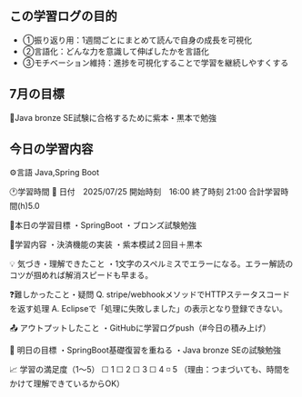 ## この学習ログの目的
* ①振り返り用：1週間ごとにまとめて読んで自身の成長を可視化
* ②言語化：どんな力を意識して伸ばしたかを言語化
* ③モチベーション維持：進捗を可視化することで学習を継続しやすくする

## 7月の目標
📝Java bronze SE試験に合格するために紫本・黒本で勉強

## 今日の学習内容
⚙️言語 Java,Spring Boot

🕐学習時間
📅 日付　2025/07/25
開始時刻　16:00
終了時刻  21:00
合計学習時間(h)5.0

🎯本日の学習目標
・SpringBoot
・ブロンズ試験勉強

📝学習内容
・決済機能の実装
・紫本模試２回目＋黒本

💡 気づき・理解できたこと
・1文字のスペルミスでエラーになる。エラー解読のコツが掴めれば解消スピードも早まる。

❓難しかったこと・疑問
Q. stripe/webhookメソッドでHTTPステータスコードを返す処理
A. Eclipseで「処理に失敗しました」の表示となり登録できない。

📤 アウトプットしたこと
・GitHubに学習ログpush（#今日の積み上げ）

🌱 明日の目標
・SpringBoot基礎復習を重ねる
・Java bronze SEの試験勉強

📈 学習の満足度（1〜5）
☐ 1 ☐ 2 ☐ 3 ☐ 4 ◽️ 5
（理由：つまづいても、時間をかけて理解できているからOK）